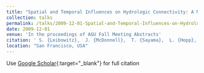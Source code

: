```yaml
---
title: "Spatial and Temporal Influences on Hydrologic Connectivity: A Mathematical Formalization"
collection: talks
permalink: /talks/2009-12-01-Spatial-and-Temporal-Influences-on-Hydrologic-Connectivity-A-Mathematical-Formalization
date: 2009-12-01
venue: 'In the proceedings of AGU Fall Meeting Abstracts'
citation: ' S. {Leibowitz},  J. {McDonnell},  T. {Sayama},  L. {Hopp},  S. {Reaney}, &quot;Spatial and Temporal Influences on Hydrologic Connectivity: A Mathematical Formalization.&quot; In the proceedings of AGU Fall Meeting Abstracts, 2009.'
location: "San Francisco, USA"
---
```

Use [Google Scholar](https://scholar.google.com/scholar?q=Spatial+and+Temporal+Influences+on+Hydrologic+Connectivity:+A+Mathematical+Formalization){:target="_blank"} for full citation
